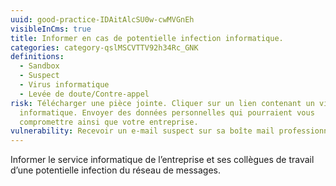 ```yaml
---
uuid: good-practice-IDAitAlcSU0w-cwMVGnEh
visibleInCms: true
title: Informer en cas de potentielle infection informatique.
categories: category-qslMSCVTTV92h34Rc_GNK
definitions:
  - Sandbox
  - Suspect
  - Virus informatique
  - Levée de doute/Contre-appel
risk: Télécharger une pièce jointe. Cliquer sur un lien contenant un virus
  informatique. Envoyer des données personnelles qui pourraient vous
  compromettre ainsi que votre entreprise.
vulnerability: Recevoir un e-mail suspect sur sa boîte mail professionnelle.
---
```

Informer le service informatique de l’entreprise et ses collègues de travail d’une potentielle infection du réseau de messages.